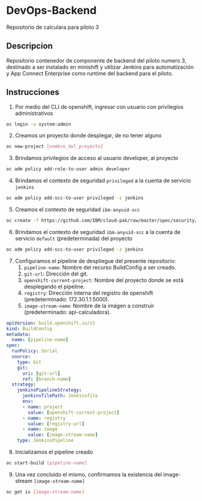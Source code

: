 # DevOps-Backend
Repositorio de calculara para piloto 3

## Descripcion
Repositorio contenedor de componente de backend del piloto numero 3, destinado a ser instalado en minishift y utilizar Jenkins para automatización y App Connect Enterprise como runtime del backend para el piloto.

## Instrucciones
1. Por medio del CLI de openshift, ingresar con usuario con privilegios administrativos
 ```bash
 oc login -u system:admin
 ``` 
2. Creamos un proyecto donde desplegar, de no tener alguno
 ```bash
 oc new-project [nombre_del_proyecto]
 ``` 
3. Brindamos privilegios de acceso al usuario developer, al proyecto
```bash
oc adm policy add-role-to-user admin developer
```
4. Brindamos el contexto de seguridad `privileged` a la cuenta de servicio `jenkins`
```bash
oc adm policy add-scc-to-user privileged -z jenkins
```
5. Creamos el contexto de seguridad `ibm-anyuid-scc`
```bash
oc create -f https://github.com/IBM/cloud-pak/raw/master/spec/security/scc/ibm-anyuid-scc.yaml
```
6. Brindamos el contexto de seguridad `ibm-anyuid-scc` a la cuenta de servicio `default` (predeterminada) del proyecto
```bash
oc adm policy add-scc-to-user privileged -z jenkins
```
7. Configuramos el pipeline de despliegue del presente repositorio:
    1. `pipeline-name`: Nombre del recurso BuildConfig a ser creado.
    2. `git-url`: Dirección del git. 
    3. `openshift-current-project`: Nombre del proyecto donde se está desplegando el pipeline.
    4. `registry`: Dirección interna del registro de openshift (predeterminado: 172.30.1.1:5000).
    5. `image-stream-name`: Nombre de la imágen a construir (predeterminado: api-calculadora).

```yaml
apiVersion: build.openshift.io/v1
kind: BuildConfig
metadata:
  name: [pipeline-name]
spec:
  runPolicy: Serial
  source:
    type: Git
    git:
      uri: [git-url]
      ref: [branch-name]
  strategy:
    jenkinsPipelineStrategy:
      jenkinsfilePath: Jenkinsfile
      env:
      - name: project
        value: [openshift-current-project]
      - name: registry
        value: [registry-url]
      - name: image
        value: [image-stream-name]
    type: JenkinsPipeline
```
8. Inicializamos el pipeline creado
```bash
oc start-build [pipeline-name]
```
9. Una vez concluido el mismo, confirmamos la existencia del image-stream `[image-stream-name]`
```bash
oc get is [image-stream-name]
```